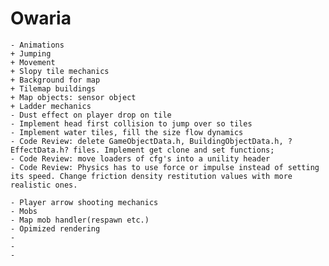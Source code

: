 # Owaria


	- Animations
	+ Jumping
	+ Movement
	+ Slopy tile mechanics
	+ Background for map
	+ Tilemap buildings
	+ Map objects: sensor object
	+ Ladder mechanics
	- Dust effect on player drop on tile
	- Implement head first collision to jump over so tiles
	- Implement water tiles, fill the size flow dynamics
	- Code Review: delete GameObjectData.h, BuildingObjectData.h, ?EffectData.h? files. Implement get clone and set functions;
	- Code Review: move loaders of cfg's into a unility header
	- Code Review: Physics has to use force or impulse instead of setting its speed. Change friction density restitution values with more realistic ones.
	
	- Player arrow shooting mechanics
	- Mobs
	- Map mob handler(respawn etc.)
	- Opimized rendering
	- 
	- 
	- 
